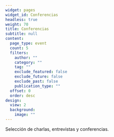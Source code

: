 ```yaml
---
widget: pages
widget_id: Conferencias
headless: true
weight: 70
title: Conferencias
subtitle: null
content:
  page_type: event
  count: 5
  filters:
    author: ""
    category: ""
    tag: ""
    exclude_featured: false
    exclude_future: false
    exclude_past: false
    publication_type: ""
  offset: 0
  order: desc
design:
  view: 2
  background:
    image: ""
---
```

Selección de charlas, entrevistas y conferencias.
